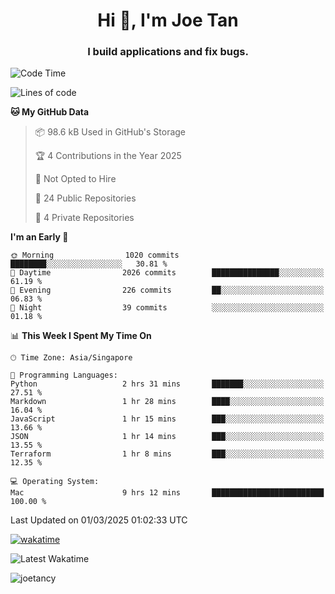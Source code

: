 <h1 align="center">Hi 👋, I'm Joe Tan</h1>
<h3 align="center">I build applications and fix bugs.</h3>

<!--START_SECTION:waka-->
![Code Time](http://img.shields.io/badge/Code%20Time-1%2C504%20hrs%2040%20mins-blue)

![Lines of code](https://img.shields.io/badge/From%20Hello%20World%20I%27ve%20Written-46.5%20million%20lines%20of%20code-blue)

**🐱 My GitHub Data** 

> 📦 98.6 kB Used in GitHub's Storage 
 > 
> 🏆 4 Contributions in the Year 2025
 > 
> 🚫 Not Opted to Hire
 > 
> 📜 24 Public Repositories 
 > 
> 🔑 4 Private Repositories 
 > 
**I'm an Early 🐤** 

```text
🌞 Morning                1020 commits        ████████░░░░░░░░░░░░░░░░░   30.81 % 
🌆 Daytime                2026 commits        ███████████████░░░░░░░░░░   61.19 % 
🌃 Evening                226 commits         ██░░░░░░░░░░░░░░░░░░░░░░░   06.83 % 
🌙 Night                  39 commits          ░░░░░░░░░░░░░░░░░░░░░░░░░   01.18 % 
```


📊 **This Week I Spent My Time On** 

```text
🕑︎ Time Zone: Asia/Singapore

💬 Programming Languages: 
Python                   2 hrs 31 mins       ███████░░░░░░░░░░░░░░░░░░   27.51 % 
Markdown                 1 hr 28 mins        ████░░░░░░░░░░░░░░░░░░░░░   16.04 % 
JavaScript               1 hr 15 mins        ███░░░░░░░░░░░░░░░░░░░░░░   13.66 % 
JSON                     1 hr 14 mins        ███░░░░░░░░░░░░░░░░░░░░░░   13.55 % 
Terraform                1 hr 8 mins         ███░░░░░░░░░░░░░░░░░░░░░░   12.35 % 

💻 Operating System: 
Mac                      9 hrs 12 mins       █████████████████████████   100.00 % 
```


 Last Updated on 01/03/2025 01:02:33 UTC
<!--END_SECTION:waka-->
[![wakatime](https://wakatime.com/badge/user/e0e3a0f0-6d69-4241-946d-0baaf7b91278.svg)](https://wakatime.com/@e0e3a0f0-6d69-4241-946d-0baaf7b91278)

![Latest Wakatime](https://github.com/joetancy/joetancy/workflows/Latest%20Wakatime/badge.svg)

<p align="left"> <img src="https://komarev.com/ghpvc/?username=joetancy" alt="joetancy" /> </p>

